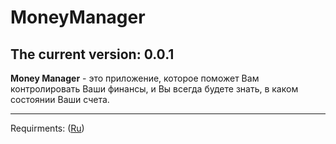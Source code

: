 # MoneyManager

The current version: 0.0.1
---
**Money Manager** - это приложение, которое поможет Вам контролировать Ваши финансы, и Вы всегда будете знать, в каком состоянии Ваши счета.

---

Requirments: ([Ru](https://github.com/GoldaAlexey/MoneyManager/blob/master/Documents/Requirments.md))


